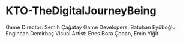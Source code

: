 # KTO-TheDigitalJourneyBeing

Game Director: Semih Çağatay
Game Developers: Batuhan Eyüboğlu, Engincan Demirbaş
Visual Artist: Enes Bora Çoban, Emin Yiğit
